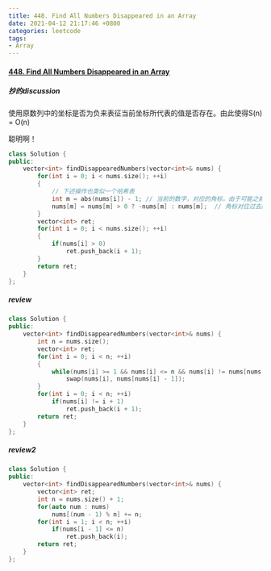 ```yaml
---
title: 448. Find All Numbers Disappeared in an Array
date: 2021-04-12 21:17:46 +0800
categories: leetcode
tags: 
- Array
---
```

#### [448. Find All Numbers Disappeared in an Array](https://leetcode.com/problems/find-all-numbers-disappeared-in-an-array/)

##### 抄的discussion

使用原数列中的坐标是否为负来表征当前坐标所代表的值是否存在。由此使得S(n) = O(n)

聪明啊！

```c++
class Solution {
public:
    vector<int> findDisappearedNumbers(vector<int>& nums) {
        for(int i = 0; i < nums.size(); ++i)
        {
            // 下述操作也类似一个哈希表
            int m = abs(nums[i]) - 1; // 当前的数字，对应的角标，由于可能之前被操作为负的，所以要绝对值
            nums[m] = nums[m] > 0 ? -nums[m] : nums[m];  // 角标对应过去的为负，表示那个被记录到了
        }
        vector<int> ret;
        for(int i = 0; i < nums.size(); ++i)
        {
            if(nums[i] > 0)
                ret.push_back(i + 1);
        }
        return ret;
    }
};
```

##### review
```c++
class Solution {
public:
    vector<int> findDisappearedNumbers(vector<int>& nums) {
        int n = nums.size();
        vector<int> ret;
        for(int i = 0; i < n; ++i)
        {
            while(nums[i] >= 1 && nums[i] <= n && nums[i] != nums[nums[i] - 1])
                swap(nums[i], nums[nums[i] - 1]);
        }
        for(int i = 0; i < n; ++i)
            if(nums[i] != i + 1)
                ret.push_back(i + 1);
        return ret;
    }
};
```

##### review2
```c++
class Solution {
public:
    vector<int> findDisappearedNumbers(vector<int>& nums) {
        vector<int> ret;
        int n = nums.size() + 1;
        for(auto num : nums)
            nums[(num - 1) % n] += n;
        for(int i = 1; i < n; ++i)
            if(nums[i - 1] <= n)
                ret.push_back(i);
        return ret;
    }
};
```
